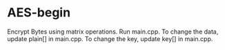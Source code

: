 # AES-begin
Encrypt Bytes using matrix operations.
Run main.cpp.
To change the data, update plain[] in main.cpp.
To change the key, update key[] in main.cpp.
